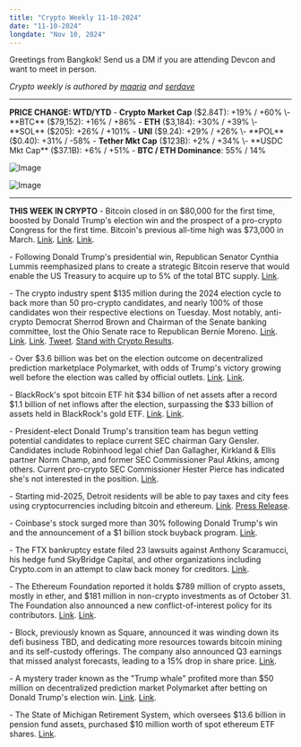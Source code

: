 ```yaml
---
title: "Crypto Weekly 11-10-2024"
date: "11-10-2024"
longdate: "Nov 10, 2024"
---
```


Greetings from Bangkok! Send us a DM if you are attending Devcon and want to meet in person. 

*Crypto weekly is authored by [maaria](https://x.com/maariabajwa) and [serdave](https://x.com/serdave_eth)*

---
**PRICE CHANGE: WTD/YTD**
\- **Crypto Market Cap** ($2.84T): +19% / +60%
\- **BTC** ($79,152): +16% / +86%
\- **ETH** ($3,184): +30% / +39%
\- **SOL** ($205): +26% / +101%
\- **UNI** ($9.24): +29% / +26%
\- **POL** ($0.40): +31% / -58%
\- **Tether Mkt Cap** ($123B): +2% / +34%
\- **USDC Mkt Cap** ($37.1B): +6% / +51%
\- **BTC / ETH Dominance**: 55% / 14%

![Image](/images/11-03-2024-1.png)

![Image](/images/11-03-2024-2.png)

---

**THIS WEEK IN CRYPTO**
\- Bitcoin closed in on $80,000 for the first time, boosted by Donald Trump's election win and the prospect of a pro-crypto Congress for the first time. Bitcoin's previous all-time high was $73,000 in March. [Link](https://fortune.com/crypto/2024/11/05/bitcoin-smashes-all-time-high-on-expected-trump-victory/). [Link](https://www.bloomberg.com/news/articles/2024-11-10/bitcoin-btc-on-cusp-of-80-000-for-first-time-on-optimism-over-trump). [Link](https://www.nytimes.com/2024/11/05/technology/bitcoin-election-trump.html). 

\- Following Donald Trump's presidential win, Republican Senator Cynthia Lummis reemphasized plans to create a strategic Bitcoin reserve that would enable the US Treasury to acquire up to 5% of the total BTC supply. [Link](https://decrypt.co/290811/bitcoin-strategic-reserve-us-how-could-work). 

\- The crypto industry spent $135 million during the 2024 election cycle to back more than 50 pro-crypto candidates, and nearly 100% of those candidates won their respective elections on Tuesday. Most notably, anti-crypto Democrat Sherrod Brown and Chairman of the Senate banking committee, lost the Ohio Senate race to Republican Bernie Moreno. [Link](https://www.bloomberg.com/news/articles/2024-11-08/crypto-s-135-million-campaign-is-undefeated-in-48-races-so-far). [Link](https://www.bloomberg.com/news/articles/2024-11-06/sherrod-brown-ousted-in-ohio-as-republicans-flip-senate-seat). [Link](https://decrypt.co/290672/crypto-lobby-election-us-politics). [Tweet](https://x.com/brian_armstrong/status/1854028856409436226). [Stand with Crypto Results](https://www.standwithcrypto.org/races). 

\- Over $3.6 billion was bet on the election outcome on decentralized prediction marketplace Polymarket, with odds of Trump's victory growing well before the election was called by official outlets. [Link](https://www.theblock.co/post/325038/polymarket-open-interest-drops-64-after-us-presidential-election). [Link](https://www.theblock.co/post/324738/donald-trump-polymarket). 

\- BlackRock's spot bitcoin ETF hit $34 billion of net assets after a record $1.1 billion of net inflows after the election, surpassing the $33 billion of assets held in BlackRock's gold ETF. [Link](https://www.bloomberg.com/news/articles/2024-11-08/blackrock-s-bitcoin-etf-surpasses-gold-fund-after-record-inflow). [Link](https://unchainedcrypto.com/blackrocks-spot-bitcoin-etf-eclipses-firms-gold-etf-in-net-assets/). 

\- President-elect Donald Trump's transition team has begun vetting potential candidates to replace current SEC chairman Gary Gensler. Candidates include Robinhood legal chief Dan Gallagher, Kirkland & Ellis partner Norm Champ, and former SEC Commissioner Paul Atkins, among others. Current pro-crypto SEC Commissioner Hester Pierce has indicated she's not interested in the position. [Link](https://www.bloomberg.com/news/articles/2024-11-08/farley-champ-among-candidates-to-succeed-gensler-as-sec-chair). 

\- Starting mid-2025, Detroit residents will be able to pay taxes and city fees using cryptocurrencies including bitcoin and ethereum. [Link](https://decrypt.co/290771/detroit-to-accept-crypto-for-tax-payments-in-bid-to-spur-tech-innovation-fuel-economic-growth). [Press Release](https://detroitmi.gov/news/detroit-become-largest-city-us-accept-cryptocurrency-payments-taxes-other-fees). 

\- Coinbase's stock surged more than 30% following Donald Trump's win and the announcement of a $1 billion stock buyback program. [Link](https://www.theblock.co/post/325069/coinbases-stock-surge-following-trump-election-win-leads-to-a-massive-day-for-a-leveraged-etf-counterpart). 

\- The FTX bankruptcy estate filed 23 lawsuits against Anthony Scaramucci, his hedge fund SkyBridge Capital, and other organizations including Crypto.com in an attempt to claw back money for creditors. [Link](https://techcrunch.com/2024/11/09/ftx-bankruptcy-estate-sues-anthony-scaramucci-fwd-us-others/). 

\- The Ethereum Foundation reported it holds $789 million of crypto assets, mostly in ether, and $181 million in non-crypto investments as of October 31. The Foundation also announced a new conflict-of-interest policy for its contributors. [Link](https://www.theblock.co/post/325166/ethereum-foundation-holds-788-million-in-crypto). [Link](https://www.coindesk.com/tech/2024/11/08/ethereum-foundations-treasury-shrunk-39-over-2-12-years-to-970m/). 

\- Block, previously known as Square, announced it was winding down its defi business TBD, and dedicating more resources towards bitcoin mining and its self-custody offerings. The company also announced Q3 earnings that missed analyst forecasts, leading to a 15% drop in share price. [Link](https://www.bloomberg.com/news/articles/2024-11-07/block-tumbles-after-quarterly-revenue-is-less-than-forecast). 

\- A mystery trader known as the "Trump whale" profited more than $50 million on decentralized prediction market Polymarket after betting on Donald Trump's election win.  [Link](https://fortune.com/crypto/2024/11/03/polymarket-ceo-shayne-coplan-crypto-betting-site-us-presidential-election-harris-trump-odds/). [Link](https://www.wsj.com/finance/how-the-trump-whale-correctly-called-the-election-cb7eef1d). 

\- The State of Michigan Retirement System, which oversees $13.6 billion in pension fund assets, purchased $10 million worth of spot ethereum ETF shares. [Link](https://decrypt.co/290161/michigan-state-pension-fund-expands-crypto-holdings-10m-ethereum-buy).

